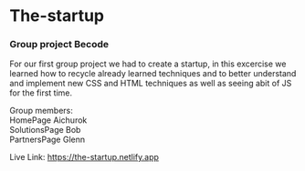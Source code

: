 # The-startup

<h3>Group project Becode</h3>

For our first group project we had to create a startup, in this excercise we learned how to recycle already learned techniques and to better understand and implement new CSS and HTML techniques as well as seeing abit of JS for the first time. 

Group members:<br>
HomePage Aichurok <br>
SolutionsPage Bob <br>
PartnersPage Glenn <br> 

Live Link: https://the-startup.netlify.app
